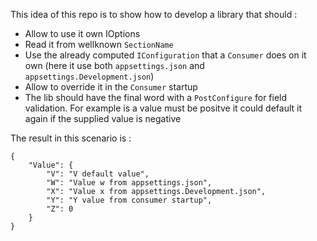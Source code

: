 This idea of this repo is to show how to develop a library that should :
* Allow to use it own IOptions
* Read it from wellknown `SectionName`
* Use the already computed `IConfiguration` that a `Consumer` does on it own (here it use both `appsettings.json` and `appsettings.Development.json`)
* Allow to override it in the `Consumer` startup
* The lib should have the final word with a `PostConfigure` for field validation.
  For example is a value must be positve it could default it again if the supplied value is negative

The result in this scenario is :

```
{
    "Value": {
        "V": "V default value",
        "W": "Value w from appsettings.json",
        "X": "Value x from appsettings.Development.json",
        "Y": "Y value from consumer startup",
        "Z": 0
    }
}
```
